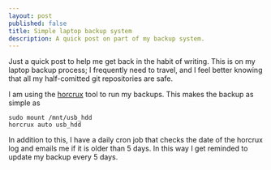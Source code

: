 ```yaml
---
layout: post
published: false
title: Simple laptop backup system
description: A quick post on part of my backup system.
---
```


Just a quick post to help me get back in the habit of writing. This is on my laptop backup process; I frequently need to travel, and I feel better knowing that all my half-comitted git repositories are safe.

I am using the [horcrux](http://chrispoole.com/project/horcrux/) tool to run my backups. This makes the backup as simple as

    sudo mount /mnt/usb_hdd
    horcrux auto usb_hdd

In addition to this, I have a daily cron job that checks the date of the horcrux log and emails me if it is older than 5 days. In this way I get reminded to update my backup every 5 days.